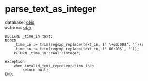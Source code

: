 # parse_text_as_integer
database: [obis](../)  
schema: [obis](obis)  

    
    DECLARE _time_in text;
    BEGIN
    	_time_in := trim(regexp_replace(text_in, E' \+00:00$', ''));
    	_time_in := trim(regexp_replace(text_in, E' 00:00$', ''));
    	RETURN _time_in::real::integer;
    	
    exception
        when invalid_text_representation then
            return null;
    END;
